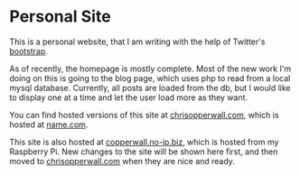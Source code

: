 # Personal Site

This is a personal website, that I am writing with the help of Twitter's [bootstrap](http://github.com/twitter/bootstrap).

As of recently, the homepage is mostly complete. Most of the new work I'm doing on this is going to the blog page, which uses php to read from a local mysql database. Currently, all posts are loaded from the db, but I would like to display one at a time and let the user load more as they want.

You can find hosted versions of this site at [chrisopperwall.com](http://chrisopperwall.com), which is hosted at [name.com](http://name.com).

This site is also hosted at [copperwall.no-ip.biz](http://copperwall.no-ip.biz), which is hosted from my Raspberry Pi. New changes to the site will be shown here first, and then moved to [chrisopperwall.com](http://chrisopperwall.com) when they are nice and ready.
